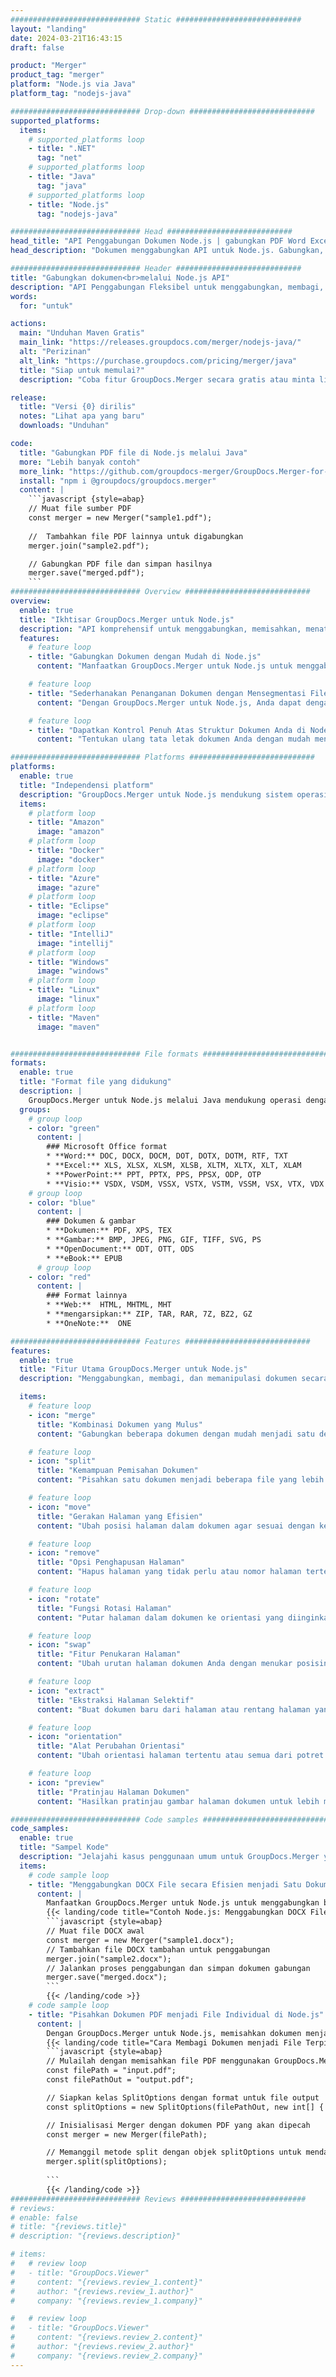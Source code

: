 ```yaml
---
############################# Static ############################
layout: "landing"
date: 2024-03-21T16:43:15
draft: false

product: "Merger"
product_tag: "merger"
platform: "Node.js via Java"
platform_tag: "nodejs-java"

############################# Drop-down ############################
supported_platforms:
  items:
    # supported_platforms loop
    - title: ".NET"
      tag: "net"
    # supported_platforms loop
    - title: "Java"
      tag: "java"
    # supported_platforms loop
    - title: "Node.js"
      tag: "nodejs-java"

############################# Head ############################
head_title: "API Penggabungan Dokumen Node.js | gabungkan PDF Word Excel"
head_description: "Dokumen menggabungkan API untuk Node.js. Gabungkan, pisahkan, tukar, menyusun ulang, dan menghapus halaman format PDF, Microsoft Word, Excel, presentasi, Visio, XPS & EPUB."

############################# Header ############################
title: "Gabungkan dokumen<br>melalui Node.js API"
description: "API Penggabungan Fleksibel untuk menggabungkan, membagi, atau memodifikasi PDF dan Dokumen Office dengan mudah"
words:
  for: "untuk"

actions:
  main: "Unduhan Maven Gratis"
  main_link: "https://releases.groupdocs.com/merger/nodejs-java/"
  alt: "Perizinan"
  alt_link: "https://purchase.groupdocs.com/pricing/merger/java"
  title: "Siap untuk memulai?"
  description: "Coba fitur GroupDocs.Merger secara gratis atau minta lisensi"

release:
  title: "Versi {0} dirilis"
  notes: "Lihat apa yang baru"
  downloads: "Unduhan"

code:
  title: "Gabungkan PDF file di Node.js melalui Java"
  more: "Lebih banyak contoh"
  more_link: "https://github.com/groupdocs-merger/GroupDocs.Merger-for-Node.js-via-Java"
  install: "npm i @groupdocs/groupdocs.merger"
  content: |
    ```javascript {style=abap}   
    // Muat file sumber PDF
    const merger = new Merger("sample1.pdf");
    
    //  Tambahkan file PDF lainnya untuk digabungkan
    merger.join("sample2.pdf");

    // Gabungkan PDF file dan simpan hasilnya
    merger.save("merged.pdf");
    ```
############################# Overview ############################
overview:
  enable: true
  title: "Ikhtisar GroupDocs.Merger untuk Node.js"
  description: "API komprehensif untuk menggabungkan, memisahkan, menata ulang, dan menyempurnakan dokumen, slide, dan diagram dalam aplikasi Node.js."
  features:
    # feature loop
    - title: "Gabungkan Dokumen dengan Mudah di Node.js"
      content: "Manfaatkan GroupDocs.Merger untuk Node.js untuk menggabungkan dokumen PDF dan Office dengan mudah ke dalam file terpadu. Pustaka ini memperluas dukungan format yang luas, memungkinkan integrasi yang lancar dan penggabungan berbagai jenis file, sehingga meningkatkan proses manajemen dokumen dalam aplikasi Node.js."

    # feature loop
    - title: "Sederhanakan Penanganan Dokumen dengan Mensegmentasi File Besar"
      content: "Dengan GroupDocs.Merger untuk Node.js, Anda dapat dengan mudah membagi file besar PDF atau Office menjadi bagian-bagian yang lebih mudah dikelola. Sesuaikan dokumen Anda dengan membaginya berdasarkan halaman tertentu, rentang, atau ekstraksi halaman individual, meningkatkan organisasi dan efisiensi alur kerja dokumen Anda."

    # feature loop
    - title: "Dapatkan Kontrol Penuh Atas Struktur Dokumen Anda di Node.js"
      content: "Tentukan ulang tata letak dokumen Anda dengan mudah mengatur ulang, bertukar, atau membuang halaman menggunakan GroupDocs.Merger untuk Node.js. Sesuaikan dokumen Anda untuk memenuhi kebutuhan unik, memberikan fleksibilitas yang tak tertandingi dalam membangun konfigurasi file khusus."

############################# Platforms ############################
platforms:
  enable: true
  title: "Independensi platform"
  description: "GroupDocs.Merger untuk Node.js mendukung sistem operasi, kerangka kerja dan manajer paket berikut"
  items:
    # platform loop
    - title: "Amazon"
      image: "amazon"
    # platform loop
    - title: "Docker"
      image: "docker"
    # platform loop
    - title: "Azure"
      image: "azure"
    # platform loop
    - title: "Eclipse"
      image: "eclipse"
    # platform loop
    - title: "IntelliJ"
      image: "intellij"
    # platform loop
    - title: "Windows"
      image: "windows"
    # platform loop
    - title: "Linux"
      image: "linux"
    # platform loop
    - title: "Maven"
      image: "maven"


############################# File formats ############################
formats:
  enable: true
  title: "Format file yang didukung"
  description: |
    GroupDocs.Merger untuk Node.js melalui Java mendukung operasi dengan [format file] berikut (https://docs.groupdocs.com/merger/nodejs-java/supported-document-formats/).
  groups:
    # group loop
    - color: "green"
      content: |
        ### Microsoft Office format
        * **Word:** DOC, DOCX, DOCM, DOT, DOTX, DOTM, RTF, TXT
        * **Excel:** XLS, XLSX, XLSM, XLSB, XLTM, XLTX, XLT, XLAM
        * **PowerPoint:** PPT, PPTX, PPS, PPSX, ODP, OTP
        * **Visio:** VSDX, VSDM, VSSX, VSTX, VSTM, VSSM, VSX, VTX, VDX
    # group loop
    - color: "blue"
      content: |
        ### Dokumen & gambar
        * **Dokumen:** PDF, XPS, TEX
        * **Gambar:** BMP, JPEG, PNG, GIF, TIFF, SVG, PS
        * **OpenDocument:** ODT, OTT, ODS
        * **eBook:** EPUB
      # group loop
    - color: "red"
      content: |
        ### Format lainnya
        * **Web:**  HTML, MHTML, MHT
        * **mengarsipkan:** ZIP, TAR, RAR, 7Z, BZ2, GZ
        * **OneNote:**  ONE

############################# Features ############################
features:
  enable: true
  title: "Fitur Utama GroupDocs.Merger untuk Node.js"
  description: "Menggabungkan, membagi, dan memanipulasi dokumen secara efisien dalam format PDF dan Office menggunakan GroupDocs.Merger di lingkungan Node.js."

  items:
    # feature loop
    - icon: "merge"
      title: "Kombinasi Dokumen yang Mulus"
      content: "Gabungkan beberapa dokumen dengan mudah menjadi satu dengan menggabungkan halaman atau rentang tertentu dari berbagai file, menggunakan GroupDocs.Merger untuk Node.js."

    # feature loop
    - icon: "split"
      title: "Kemampuan Pemisahan Dokumen"
      content: "Pisahkan satu dokumen menjadi beberapa file yang lebih kecil untuk manajemen dan organisasi yang lebih baik, memanfaatkan fitur pemisahan komprehensif GroupDocs.Merger untuk Node.js."

    # feature loop
    - icon: "move"
      title: "Gerakan Halaman yang Efisien"
      content: "Ubah posisi halaman dalam dokumen agar sesuai dengan kebutuhan Anda dengan menggunakan fitur MovePage yang intuitif di lingkungan Node.js."

    # feature loop
    - icon: "remove"
      title: "Opsi Penghapusan Halaman"
      content: "Hapus halaman yang tidak perlu atau nomor halaman tertentu dengan mudah dengan fitur RemovePages GroupDocs.Merger yang disesuaikan untuk Node.js."

    # feature loop
    - icon: "rotate"
      title: "Fungsi Rotasi Halaman"
      content: "Putar halaman dalam dokumen ke orientasi yang diinginkan—90, 180, atau 270 derajat—menggunakan operasi rotatePages langsung."

    # feature loop
    - icon: "swap"
      title: "Fitur Penukaran Halaman"
      content: "Ubah urutan halaman dokumen Anda dengan menukar posisinya, sehingga membuat dokumen yang ditata ulang dengan fungsi SwappAges."

    # feature loop
    - icon: "extract"
      title: "Ekstraksi Halaman Selektif"
      content: "Buat dokumen baru dari halaman atau rentang halaman yang dipilih, ekstrak hanya konten yang diperlukan dengan GroupDocs.Merger untuk Node.js."

    # feature loop
    - icon: "orientation"
      title: "Alat Perubahan Orientasi"
      content: "Ubah orientasi halaman tertentu atau semua dari potret ke lanskap atau sebaliknya, gunakan fitur ChangeOrientation di proyek Node.js Anda."

    # feature loop
    - icon: "preview"
      title: "Pratinjau Halaman Dokumen"
      content: "Hasilkan pratinjau gambar halaman dokumen untuk lebih memahami konten dan tata letaknya, menggunakan fitur PreviewPages dalam Node.js."

############################# Code samples ############################
code_samples:
  enable: true
  title: "Sampel Kode"
  description: "Jelajahi kasus penggunaan umum untuk GroupDocs.Merger yang disesuaikan dengan lingkungan Node.js. Contoh-contoh ini menunjukkan efisiensi dan kemudahan penggabungan dokumen menggunakan GroupDocs.Merger untuk Node.js."
  items:
    # code sample loop
    - title: "Menggabungkan DOCX File secara Efisien menjadi Satu Dokumen Menggunakan Node.js"
      content: |
        Manfaatkan GroupDocs.Merger untuk Node.js untuk menggabungkan beberapa file DOCX dengan mulus ke dalam satu dokumen komprehensif. Manfaatkan fitur [Merge Word Documents](https://docs.groupdocs.com/merger/nodejs-java/merge/word/) kami untuk menggabungkan file secara efisien, meningkatkan manajemen dokumen dan produktivitas. Di bawah ini, temukan cuplikan kode Node.js untuk memandu Anda melalui proses penggabungan dokumen:
        {{< landing/code title="Contoh Node.js: Menggabungkan DOCX File">}}
        ```javascript {style=abap}   
        // Muat file DOCX awal
        const merger = new Merger("sample1.docx");
        // Tambahkan file DOCX tambahan untuk penggabungan
        merger.join("sample2.docx");
        // Jalankan proses penggabungan dan simpan dokumen gabungan
        merger.save("merged.docx");
        ```
        {{< /landing/code >}}
    # code sample loop
    - title: "Pisahkan Dokumen PDF menjadi File Individual di Node.js"
      content: |
        Dengan GroupDocs.Merger untuk Node.js, memisahkan dokumen menjadi beberapa file menjadi lebih efisien. Fitur [Split Document](https://docs.groupdocs.com/merger/nodejs-java/split-document/) kami memungkinkan pengelolaan dan ekstraksi bagian tertentu secara efisien dari PDF dokumen besar, membuat penanganan dokumen Anda lebih efektif. Fitur ini mendukung pemisahan dokumen berdasarkan rentang halaman, halaman awal/akhir, atau nomor halaman ganjil/genap, di antara kriteria lainnya.
        {{< landing/code title="Cara Membagi Dokumen menjadi File Terpisah dengan Node.js">}}
        ```javascript {style=abap}   
        // Mulailah dengan memisahkan file PDF menggunakan GroupDocs.Merger untuk Node.js API
        const filePath = "input.pdf";
        const filePathOut = "output.pdf";

        // Siapkan kelas SplitOptions dengan format untuk file output
        const splitOptions = new SplitOptions(filePathOut, new int[] { 3, 6, 8 });

        // Inisialisasi Merger dengan dokumen PDF yang akan dipecah
        const merger = new Merger(filePath);

        // Memanggil metode split dengan objek splitOptions untuk mendapatkan dokumen yang dihasilkan
        merger.split(splitOptions);
  
        ```
        {{< /landing/code >}}
############################# Reviews ############################
# reviews:
# enable: false
# title: "{reviews.title}"
# description: "{reviews.description}"

# items:
#   # review loop
#   - title: "GroupDocs.Viewer"
#     content: "{reviews.review_1.content}"
#     author: "{reviews.review_1.author}"
#     company: "{reviews.review_1.company}"

#   # review loop
#   - title: "GroupDocs.Viewer"
#     content: "{reviews.review_2.content}"
#     author: "{reviews.review_2.author}"
#     company: "{reviews.review_2.company}"
---
```

